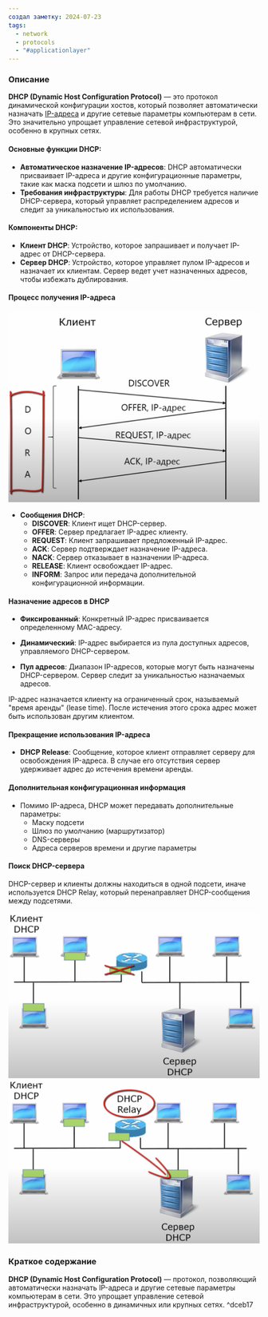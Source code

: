 ```yaml
---
создал заметку: 2024-07-23
tags:
  - network
  - protocols
  - "#applicationlayer"
---
```

### Описание

**DHCP (Dynamic Host Configuration Protocol)** — это протокол динамической конфигурации хостов, который позволяет автоматически назначать [IP-адреса](../../IP-адреса.md) и другие сетевые параметры компьютерам в сети. Это значительно упрощает управление сетевой инфраструктурой, особенно в крупных сетях.

#### Основные функции DHCP:

- **Автоматическое назначение IP-адресов**: DHCP автоматически присваивает IP-адреса и другие конфигурационные параметры, такие как маска подсети и шлюз по умолчанию.
- **Требования инфраструктуры**: Для работы DHCP требуется наличие DHCP-сервера, который управляет распределением адресов и следит за уникальностью их использования.

#### Компоненты DHCP:

- **Клиент DHCP**: Устройство, которое запрашивает и получает IP-адрес от DHCP-сервера.
- **Сервер DHCP**: Устройство, которое управляет пулом IP-адресов и назначает их клиентам. Сервер ведет учет назначенных адресов, чтобы избежать дублирования.

#### Процесс получения IP-адреса

![Pasted image 20240723215520](../../../../Cache/Pasted%20image%2020240723215520.png)

- **Сообщения DHCP**:
    - **DISCOVER**: Клиент ищет DHCP-сервер.
    - **OFFER**: Сервер предлагает IP-адрес клиенту.
    - **REQUEST**: Клиент запрашивает предложенный IP-адрес.
    - **ACK**: Сервер подтверждает назначение IP-адреса.
    - **NACK**: Сервер отказывает в назначении IP-адреса.
    - **RELEASE**: Клиент освобождает IP-адрес.
    - **INFORM**: Запрос или передача дополнительной конфигурационной информации.

#### Назначение адресов в DHCP

- **Фиксированный**: Конкретный IP-адрес присваивается определенному MAC-адресу.
    
- **Динамический**: IP-адрес выбирается из пула доступных адресов, управляемого DHCP-сервером.
    
- **Пул адресов**: Диапазон IP-адресов, которые могут быть назначены DHCP-сервером. Сервер следит за уникальностью назначаемых адресов.
    

IP-адрес назначается клиенту на ограниченный срок, называемый "время аренды" (lease time). После истечения этого срока адрес может быть использован другим клиентом.

#### Прекращение использования IP-адреса

- **DHCP Release**: Сообщение, которое клиент отправляет серверу для освобождения IP-адреса. В случае его отсутствия сервер удерживает адрес до истечения времени аренды.

#### Дополнительная конфигурационная информация

- Помимо IP-адреса, DHCP может передавать дополнительные параметры:
    - Маску подсети
    - Шлюз по умолчанию (маршрутизатор)
    - DNS-серверы
    - Адреса серверов времени и другие параметры

#### Поиск DHCP-сервера

DHCP-сервер и клиенты должны находиться в одной подсети, иначе используется DHCP Relay, который перенаправляет DHCP-сообщения между подсетями.

![Pasted image 20240723220809](../../../../Cache/Pasted%20image%2020240723220809.png) ![Pasted image 20240723220838](../../../../Cache/Pasted%20image%2020240723220838.png)

### Краткое содержание

**DHCP (Dynamic Host Configuration Protocol)** — протокол, позволяющий автоматически назначать IP-адреса и другие сетевые параметры компьютерам в сети. Это упрощает управление сетевой инфраструктурой, особенно в динамичных или крупных сетях. ^dceb17